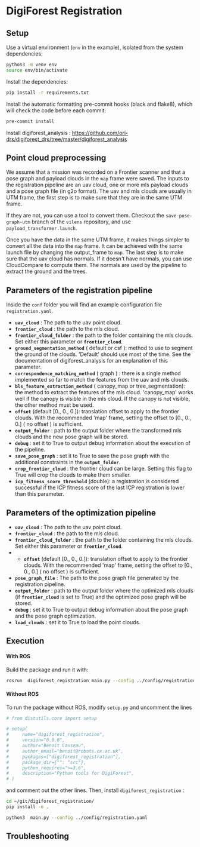 # DigiForest Registration


## Setup

Use a virtual environment (`env` in the example), isolated from the system dependencies:

```sh
python3 -m venv env
source env/bin/activate
```

Install the dependencies:

```sh
pip install -r requirements.txt
```

Install the automatic formatting pre-commit hooks (black and flake8), which will check the code before each commit:

```sh
pre-commit install
```

Install digiforest_analysis :
https://github.com/ori-drs/digiforest_drs/tree/master/digiforest_analysis



## Point cloud preprocessing
We assume that a mission was recorded on a Frontier scanner and that a pose graph and payload clouds in the `map` frame were saved.
The inputs to the registration pipeline are an uav cloud, one or more mls payload clouds and a pose graph file (in g2o format).
The uav and mls clouds are usually in UTM frame, the first step is to make sure that they are in the same UTM frame.

If they are not, you can use a tool to convert them. Checkout the `save-pose-graph-utm` branch of the `vilens` repository, and use `payload_transformer.launch`.

Once you have the data in the same UTM frame, it makes things simpler to convert all the data into the `map` frame. It can be achieved with the same launch file by changing the output_frame to `map`.
The last step is to make sure that the uav cloud has normals. If it doesn't have normals, you can use CloudCompare to compute them. The normals are used by the pipeline to extract the ground and the trees.

## Parameters of the registration pipeline

Inside the `conf` folder you will find an example configuration file `registration.yaml`.

* **`uav_cloud`** : The path to the uav point cloud.
* **`frontier_cloud`** : the path to the mls cloud.
* **`frontier_cloud_folder`** : the path to the folder containing the mls clouds. Set either this parameter or **`frontier_cloud`**.
* **`ground_segmentation_method`** ( default or csf ): method to use to segment the ground of the clouds. 'Default' should use most of the time. See the documentation of digiforest_analysis for an explanation of this parameter.
* **`correspondence_matching_method`** ( graph ) : there is a single method implemented so far to match the features from the uav and mls clouds.
* **`bls_feature_extraction_method`** ( canopy_map or tree_segmentation): the method to extract the features of the mls cloud. 'canopy_map' works well if the canopy is visible in the mls cloud. If the canopy is not visible, the other method must be used.
* **`offset`** (default [0., 0., 0.]): translation offset to apply to the frontier clouds. With the recommended 'map' frame, setting the offset to [0., 0., 0.] ( no offset ) is sufficient.
* **`output_folder`** : path to the output folder where the transformed mls clouds and the new pose graph will be stored.
* **`debug`** : set it to True to output debug information about the execution of the pipeline.
* **`save_pose_graph`** : set it to True to save the pose graph with the additional constraints in the **`output_folder`**.
* **`crop_frontier_cloud`** : the frontier cloud can be large. Setting this flag to True will crop the clouds to make them smaller.
* **`icp_fitness_score_threshold`** (double): a registration is considered successful if the ICP fitness score of the last ICP registration is lower than this parameter.

## Parameters of the optimization pipeline

* **`uav_cloud`** : The path to the uav point cloud.
* **`frontier_cloud`** : the path to the mls cloud.
* **`frontier_cloud_folder`** : the path to the folder containing the mls clouds. Set either this parameter or **`frontier_cloud`**.
* * **`offset`** (default [0., 0., 0.]): translation offset to apply to the frontier clouds. With the recommended 'map' frame, setting the offset to [0., 0., 0.] ( no offset ) is sufficient.
* **`pose_graph_file`** : The path to the pose graph file generated by the registration pipeline.
* **`output_folder`** : path to the output folder where the optimized mls clouds (if **`frontier_cloud`** is set to True) and the optimized pose graph will be stored.
* **`debug`** : set it to True to output debug information about the pose graph and the pose graph optimization.
* **`load_clouds`** : set it to True to load the point clouds.

## Execution

#### With ROS
Build the package and run it with:
```sh
rosrun  digiforest_registration main.py --config ../config/registration.yaml 
```


#### Without ROS
To run the package without ROS, modify `setup.py` and uncomment the lines
```sh
# from distutils.core import setup

# setup(
#     name="digiforest_registration",
#     version="0.0.0",
#     author="Benoit Casseau",
#     author_email="benoit@robots.ox.ac.uk",
#     packages=["digiforest_registration"],
#     package_dir={"": "src"},
#     python_requires=">=3.6",
#     description="Python tools for DigiForest",
# )
```
and comment out the other lines. Then, install `digiforest_registration` :

```sh
cd ~/git/digiforest_registration/
pip install -e .
```



```sh
python3  main.py --config ../config/registration.yaml 
```

## Troubleshooting


